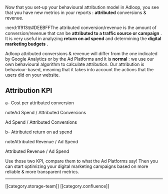 Now that you set-up your behavioural attribution model in Adloop, you see that you have new metrics in your reports :  **attributed** conversions & revenue. 

:nerd:1f913🤓#DEEBFFThe attributed conversion/revenue is the amount of conversion/revenue that can be  **attributed to a traffic source or campaign** . It is very useful in analyzing  **return on ad spend**  and determining the  **digital marketing budgets** .

Adloop attributed conversions & revenue will differ from the one indicated by Google Analytics or by the Ad Platforms and it is  **normal** : we use our own behavioural algorithm to calculate attribution. Our attribution is behaviour-based, meaning that it takes into account the actions that the users did on your website.


## Attribution KPI
a- Cost per attributed conversion

noteAd Spend / Attributed Conversions

Ad Spend / Attributed Conversions

b- Attributed return on ad spend 

noteAttributed Revenue / Ad Spend

Attributed Revenue / Ad Spend



Use those two KPI, compare them to what the Ad Platforms say! Then you can start optimizing your digital marketing campaigns based on more reliable & more transparent metrics. 



*****

[[category.storage-team]] 
[[category.confluence]] 
